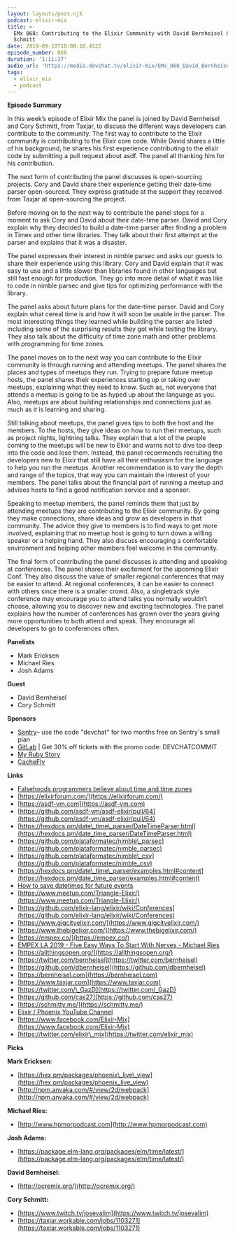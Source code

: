 ```yaml
---
layout: layouts/post.njk
podcast: elixir-mix
title: >-
  EMx 068: Contributing to the Elixir Community with David Bernheisel & Cory
  Schmitt
date: 2019-09-10T10:00:10.452Z
episode_number: 068
duration: '1:11:37'
audio_url: 'https://media.devchat.tv/elixir-mix/EMx_068_David_Bernheisel.mp3'
tags:
  - elixir_mix
  - podcast
---
```

**Episode Summary**

In this week’s episode of Elixir Mix the panel is joined by David Bernheisel and Cory Schmitt, from Taxjar,  to discuss the different ways developers can contribute to the community. The first way to contribute to the Elixir community is contributing to the Elixir core code. While David shares a little of his background, he shares his first experience contributing to the elixir code by submitting a pull request about asdf. The panel all thanking him for his contribution. 

The next form of contributing the panel discusses is open-sourcing projects. Cory and David share their experience getting their date-time parser open-sourced. They express gratitude at the support they received from Taxjar at open-sourcing the project. 

Before moving on to the next way to contribute the panel stops for a moment to ask Cory and David about their date-time parser. David and Cory explain why they decided to build a date-time parser after finding a problem in Timex and other time libraries. They talk about their first attempt at the parser and explains that it was a disaster. 

The panel expresses their interest in nimble parsec and asks our guests to share their experience using this library. Cory and David explain that it was easy to use and a little slower than libraries found in other languages but still fast enough for production. They go into more detail of what it was like to code in nimble parsec and give tips for optimizing performance with the library.

The panel asks about future plans for the date-time parser. David and Cory explain what cereal time is and how it will soon be usable in the parser. The most interesting things they learned while building the parser are listed including some of the surprising results they got while testing the library. They also talk about the difficulty of time zone math and other problems with programming for time zones. 

The panel moves on to the next way you can contribute to the Elixir community is through running and attending meetups. The panel shares the places and types of meetups they run. Trying to prepare future meetup hosts, the panel shares their experiences starting up or taking over meetups, explaining what they need to know. Such as, not everyone that attends a meetup is going to be as hyped up about the language as you. Also, meetups are about building relationships and connections just as much as it is learning and sharing. 

Still talking about meetups, the panel gives tips to both the host and the members. To the hosts,  they give ideas on how to run their meetups, such as project nights, lightning talks. They explain that a lot of the people coming to the meetups will be new to Elixir and warns not to dive too deep into the code and lose them. Instead, the panel recommends recruiting the developers new to Elixir that still have all their enthusiasm for the language to help you run the meetups. Another recommendation is to vary the depth and range of the topics, that way you can maintain the interest of your members. The panel talks about the financial part of running a meetup and advises hosts to find a good notification service and a sponsor. 

Speaking to meetup members, the panel reminds them that just by attending meetups they are contributing to the Elixir community. By going they make connections, share ideas and grow as developers in that community. The advice they give to members is to find ways to get more involved, explaining that no meetup host is going to turn down a willing speaker or a helping hand. They also discuss encouraging a comfortable environment and helping other members feel welcome in the community. 

The final form of contributing the panel discusses is attending and speaking at conferences. The panel shares their excitement for the upcoming Elixir Conf. They also discuss the value of smaller regional conferences that may be easier to attend. At regional conferences, it can be easier to connect with others since there is a smaller crowd. Also, a singletrack style conference may encourage you to attend talks you normally wouldn’t choose, allowing you to discover new and exciting technologies. The panel explains how the number of conferences has grown over the years giving more opportunities to both attend and speak. They encourage all developers to go to conferences often. 

**Panelists**

- Mark Ericksen
- Michael Ries
- Josh Adams

**Guest**

- David Bernheisel
- Cory Schmitt

**Sponsors**

- [Sentry](http://sentry.io/)– use the code "devchat" for two months free on Sentry's small plan
- [GitLab](https://devchat.tv/gitlabcommit) | Get 30% off tickets with the promo code: DEVCHATCOMMIT
- [My Ruby Story](https://devchat.tv/my-ruby-story/)
- [CacheFly](https://www.cachefly.com/)

**Links**

- [Falsehoods programmers believe about time and time zones](http://www.creativedeletion.com/2015/01/28/falsehoods-programmers-date-time-zones.html)
- [https://elixirforum.com/](https://elixirforum.com/)
- [https://asdf-vm.com](https://asdf-vm.com)
- [https://github.com/asdf-vm/asdf-elixir/pull/64](https://github.com/asdf-vm/asdf-elixir/pull/64)
- [https://hexdocs.pm/date\_time\_parser/DateTimeParser.html](https://hexdocs.pm/date_time_parser/DateTimeParser.html)
- [https://github.com/plataformatec/nimble\_parsec](https://github.com/plataformatec/nimble_parsec)
- [https://github.com/plataformatec/nimble\_csv](https://github.com/plataformatec/nimble_csv)
- [https://hexdocs.pm/date\_time\_parser/examples.html#content](https://hexdocs.pm/date_time_parser/examples.html#content)
- [How to save datetimes for future events](http://www.creativedeletion.com/2015/03/19/persisting_future_datetimes.html)
- [https://www.meetup.com/Triangle-Elixir/](https://www.meetup.com/Triangle-Elixir/)
- [https://github.com/elixir-lang/elixir/wiki/Conferences](https://github.com/elixir-lang/elixir/wiki/Conferences)
- [https://www.gigcityelixir.com/](https://www.gigcityelixir.com/)
- [https://www.thebigelixir.com/](https://www.thebigelixir.com/)
- [https://empex.co/](https://empex.co/)
- [EMPEX LA 2019 - Five Easy Ways To Start With Nerves - Michael Ries](https://www.youtube.com/watch?v=BfWac2y7cJM)
- [https://allthingsopen.org/](https://allthingsopen.org/)
- [https://twitter.com/bernheisel](https://twitter.com/bernheisel)
- [https://github.com/dbernheisel](https://github.com/dbernheisel)
- [https://bernheisel.com](https://bernheisel.com)
- [https://www.taxjar.com](https://www.taxjar.com)
- [https://twitter.com/\_GazD](https://twitter.com/_GazD)
- [https://github.com/cas27](https://github.com/cas27)
- [https://schmitty.me/](https://schmitty.me/)
- [Elixir / Phoenix YouTube Channel](https://www.youtube.com/channel/UCVjoWz7bfn6QwU6PV01eoqg)
- [https://www.facebook.com/Elixir-Mix](https://www.facebook.com/Elixir-Mix)
- [https://twitter.com/elixir\_mix](https://twitter.com/elixir_mix)

**Picks**

**Mark Ericksen:**

- [https://hex.pm/packages/phoenix\_live\_view](https://hex.pm/packages/phoenix_live_view)
- [http://npm.anvaka.com/#/view/2d/webpack](http://npm.anvaka.com/#/view/2d/webpack)

**Michael Ries:**

- [http://www.hpmorpodcast.com](http://www.hpmorpodcast.com)

**Josh Adams:**

- [https://package.elm-lang.org/packages/elm/time/latest/](https://package.elm-lang.org/packages/elm/time/latest/)

**David Bernheisel:**

- [http://ocremix.org/](http://ocremix.org/)

**Cory Schmitt:**

- [https://www.twitch.tv/josevalim](https://www.twitch.tv/josevalim)
- [https://taxjar.workable.com/jobs/1103271](https://taxjar.workable.com/jobs/1103271)
